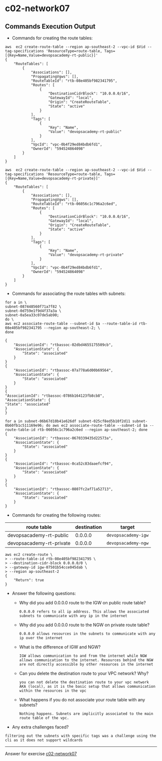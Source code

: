 # c02-network07

## Commands Execution Output

- Commands for creating the route tables:
```
aws  ec2 create-route-table --region ap-southeast-2 --vpc-id $Vid --tag-specifications 'ResourceType=route-table, Tags=[{Key=Name,Value=devopsacademy-rt-public}]'
{
    "RouteTables": [
        {
            "Associations": [],
            "PropagatingVgws": [],
            "RouteTableId": "rtb-08e405bf982341795",
            "Routes": [
                {
                    "DestinationCidrBlock": "10.0.0.0/16",
                    "GatewayId": "local",
                    "Origin": "CreateRouteTable",
                    "State": "active"
                }
            ],
            "Tags": [
                {
                    "Key": "Name",
                    "Value": "devopsacademy-rt-public"
                }
            ],
            "VpcId": "vpc-0b4f29ed84bdb6fd1",
            "OwnerId": "594524864098"
        }
    ]
}

aws  ec2 create-route-table --region ap-southeast-2 --vpc-id $Vid --tag-specifications 'ResourceType=route-table, Tags=[{Key=Name,Value=devopsacademy-rt-private}]'
{
    "RouteTables": [
        {
            "Associations": [],
            "PropagatingVgws": [],
            "RouteTableId": "rtb-06056c1c796a2c6ed",
            "Routes": [
                {
                    "DestinationCidrBlock": "10.0.0.0/16",
                    "GatewayId": "local",
                    "Origin": "CreateRouteTable",
                    "State": "active"
                }
            ],
            "Tags": [
                {
                    "Key": "Name",
                    "Value": "devopsacademy-rt-private"
                }
            ],
            "VpcId": "vpc-0b4f29ed84bdb6fd1",
            "OwnerId": "594524864098"
        }
    ]
}
```

- Commands for associating the route tables with subnets:
```
for a in \
subnet-087448560f71a7f82 \
subnet-0d759e1f9d4f37a3a \
subnet-0a5ea33c07de5ab90; 
do \
aws ec2 associate-route-table --subnet-id $a --route-table-id rtb-08e405bf982341795 --region ap-southeast-2; \
done

{
    "AssociationId": "rtbassoc-02dbd4655175509cb",
    "AssociationState": {
        "State": "associated"
    }
}
{
    "AssociationId": "rtbassoc-07a778a6d00b69564",
    "AssociationState": {
        "State": "associated"
    }
}                                                                            {                                                                                "AssociationId": "rtbassoc-0786b164123fb8cb8",                               "AssociationState": {                                                            "State": "associated"                                                    }                                                                        }

for a in subnet-06b67d10b41e626df subnet-025cf8ed5b10f2d11 subnet-0b60fb1c511169e96; do aws ec2 associate-route-table --subnet-id $a --route-table-id rtb-06056c1c796a2c6ed --region ap-southeast-2; done
{
    "AssociationId": "rtbassoc-0670339435d22573a",
    "AssociationState": {
        "State": "associated"
    }
}
{
    "AssociationId": "rtbassoc-0ca52c83daaefcf94",
    "AssociationState": {
        "State": "associated"
    }
}
{
    "AssociationId": "rtbassoc-0807fc2af71a52713",
    "AssociationState": {
        "State": "associated"
    }
}
```

- Commands for creating the following routes:

|route table|destination|target|
|-|-|-|
|devopsacademy-rt-public|0.0.0.0|`devopsacademy-igw`|
|devopsacademy-rt-private|0.0.0.0|`devopsacademy-ngw`|

```
aws ec2 create-route \
> --route-table-id rtb-08e405bf982341795 \
> --destination-cidr-block 0.0.0.0/0 \
> --gateway-id igw-07501b54cce045dab \
> --region ap-southeast-2
{
    "Return": true
}
```

- Answer the following questions:
  - Why did you add 0.0.0.0 route to the IGW on public route table?
    ```
    0.0.0.0 refers to all ip address. This allows the associated subnets to communicate with any ip in the internet
    ```

  - Why did you add 0.0.0.0 route to the NGW on private route table?
    ```
    0.0.0.0 allows resources in the subnets to communicate with any ip over the internet
    ```
    
  - What is the difference of IGW and NGW?
    ```
    IGW allows communication to and from the internet while NGW allows communication to the internet. Resources behind the NGW are not directly accessible by other resources in the internet
    ```
    
  - Can you delete the destination route to your VPC network? Why?
    ```
    you can not delete the destination route to your vpc network AKA (local), as it is the basic setup that allows communication within the resources in the vpc
    ```
    
  - What happens if you do not associate your route table with any subnets?
    ```
    Nothing happens. Subnets are implicitly associated to the main route table of the vpc. 
    ```


- Any extra challenges faced?
```
filtering out the subnets with specific tags was a challenge using the cli as it does not support wildcards
```


<!-- Don't change anything below this point-->
***
Answer for exercise [c02-network07](https://github.com/devopsacademyau/academy/blob/477b00517edd51ed2e46038ec310d324a0d3f252/classes/02class/exercises/c02-network07/README.md)
